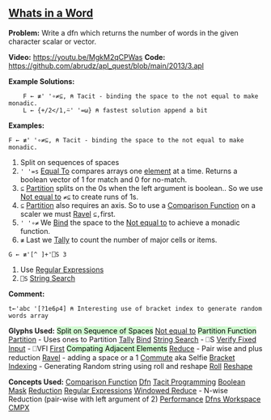## [Whats in a Word](https://problems.tryapl.org/psets/2013.html?goto=P3_What_Is_In_a_Word)

**Problem:** Write a dfn which returns the number of words in the given character scalar or vector.

**Video:** https://youtu.be/MgkM2qCPWas 
**Code:** https://github.com/abrudz/apl_quest/blob/main/2013/3.apl

**Example Solutions:**
```APL
	F ← ≢' '∘≠⊆, ⍝ Tacit - binding the space to the not equal to make monadic. 
	L ← {+/2</1,⍨' '=⍵} ⍝ fastest solution append a bit
```

**Examples:**

```APL
F ← ≢' '∘≠⊆, ⍝ Tacit - binding the space to the not equal to make monadic. 
```
1.  Split on sequences of spaces
2. `' '=s` [Equal To](https://aplwiki.com/wiki/Equal_to) compares arrays one [element](https://aplwiki.com/wiki/Element "Element") at a time. Returns a boolean vector of 1 for match and 0 for no-match. 
3. `⊆` [Partition](https://aplwiki.com/wiki/Partition)  splits on the 0s when the left argument is boolean.. So we use [Not equal to](https://aplwiki.com/wiki/Not_Equal_to) `≠⊆` to create runs of 1s. 
4. `⊆` [Partition](https://aplwiki.com/wiki/Partition) also requires an axis. So to use a [Comparison Function](https://aplwiki.com/wiki/Comparison_function) on a scaler we must [Ravel](https://aplwiki.com/wiki/Ravel)  `⊆,`first. 
5. `' '∘≠` We [Bind](https://aplwiki.com/wiki/Bind) the space to the [Not equal to](https://aplwiki.com/wiki/Not_Equal_to) to achieve a monadic function. 
6. `≢` Last we [Tally](https://aplwiki.com/wiki/Tally) to count the number of major cells or items. 

```APL
G ← ≢'[^ ]+'⎕S 3
```

1. Use [Regular Expressions](https://xpqz.github.io/cultivations/Regex.html)
2. `⎕S` [String Search](http://help.dyalog.com/18.0/index.htm#Language/System%20Functions/r.htm) 



**Comment:** 
```APL
t←'abc '[?1e6⍴4] ⍝ Interesting use of bracket index to generate random words array
```

**Glyphs Used:**
<mark style="background: #BBFABBA6;">Split on Sequence of Spaces</mark>
[Not equal to](https://aplwiki.com/wiki/Not_Equal_to)
<mark style="background: #BBFABBA6;">Partition Function</mark>
[Partition](https://aplwiki.com/wiki/Partition) - Uses ones to Partition
[Tally](https://aplwiki.com/wiki/Tally)
[Bind](https://aplwiki.com/wiki/Bind)
[String Search](http://help.dyalog.com/18.0/index.htm#Language/System%20Functions/r.htm) - ⎕S
[Verify Fixed Input](http://help.dyalog.com/18.0/index.htm#Language/System%20Functions/vfi.htm?Highlight=Verify%20and%20Fix%20Input) - ⎕VFI
[First](https://aplwiki.com/wiki/First)
<mark style="background: #BBFABBA6;">Compating Adjacent Elements</mark>
[Reduce](https://aplwiki.com/wiki/Reduce) - Pair wise and plus reduction
[Ravel](https://aplwiki.com/wiki/Ravel) - adding a space or a 1
[Commute](https://aplwiki.com/wiki/Commute) aka Selfie
[Bracket Indexing](https://xpqz.github.io/learnapl/indexing.html#bracket-indexing) - Generating Random string using roll and reshape
[Roll](https://aplwiki.com/wiki/Roll)
[Reshape](https://aplwiki.com/wiki/Reshape)

**Concepts Used:**
[Comparison Function](https://aplwiki.com/wiki/Comparison_function)
[Dfn](https://aplwiki.com/wiki/Dfn)
[Tacit Programming](https://aplwiki.com/wiki/Tacit_programming)
[Boolean Mask](https://aplwiki.com/wiki/Boolean)
[Reduction](https://aplwiki.com/wiki/Reduce)
[Regular Expressions](https://xpqz.github.io/cultivations/Regex.html)
[Windowed Reduce](https://aplwiki.com/wiki/Windowed_Reduce) - N-wise Reduction (pair-wise with left argument of 2)
[Performance](https://aplwiki.com/wiki/Performance#Performant_usage)
[Dfns Workspace](https://aplwiki.com/wiki/Dfns_workspace)
[CMPX](http://dfns.dyalog.com/n_cmpx.htm)
